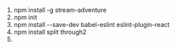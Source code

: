 1. npm install -g stream-adventure
2. npm init
3. npm install --save-dev babel-eslint eslint-plugin-react
4. npm install split through2
5. 
